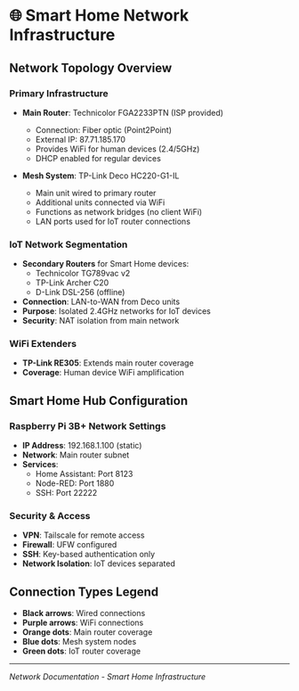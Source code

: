 # 🌐 Smart Home Network Infrastructure

## Network Topology Overview

### Primary Infrastructure

- **Main Router**: Technicolor FGA2233PTN (ISP provided)
  - Connection: Fiber optic (Point2Point)
  - External IP: 87.71.185.170
  - Provides WiFi for human devices (2.4/5GHz)
  - DHCP enabled for regular devices

- **Mesh System**: TP-Link Deco HC220-G1-IL
  - Main unit wired to primary router
  - Additional units connected via WiFi
  - Functions as network bridges (no client WiFi)
  - LAN ports used for IoT router connections

### IoT Network Segmentation

- **Secondary Routers** for Smart Home devices:
  - Technicolor TG789vac v2
  - TP-Link Archer C20  
  - D-Link DSL-256 (offline)
- **Connection**: LAN-to-WAN from Deco units
- **Purpose**: Isolated 2.4GHz networks for IoT devices
- **Security**: NAT isolation from main network

### WiFi Extenders

- **TP-Link RE305**: Extends main router coverage
- **Coverage**: Human device WiFi amplification

## Smart Home Hub Configuration

### Raspberry Pi 3B+ Network Settings

- **IP Address**: 192.168.1.100 (static)
- **Network**: Main router subnet
- **Services**:
  - Home Assistant: Port 8123
  - Node-RED: Port 1880
  - SSH: Port 22222

### Security & Access

- **VPN**: Tailscale for remote access
- **Firewall**: UFW configured
- **SSH**: Key-based authentication only
- **Network Isolation**: IoT devices separated

## Connection Types Legend

- **Black arrows**: Wired connections
- **Purple arrows**: WiFi connections  
- **Orange dots**: Main router coverage
- **Blue dots**: Mesh system nodes
- **Green dots**: IoT router coverage

---
*Network Documentation - Smart Home Infrastructure*
